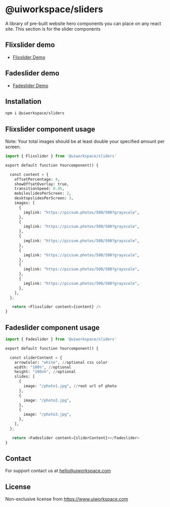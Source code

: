 # @uiworkspace/sliders

A library of pre-built website hero components you can place on any react site. This section is for the slider components

## Flixslider demo

- [Flixslider Demo](https://uiworkspace.com/component/flixslider)

## Fadeslider demo

- [Fadeslider Demo](https://uiworkspace.com/component/fadeslider)

## Installation

```bash
npm i @uiworkspace/sliders
```

## Flixslider component usage

Note: Your total images should be at least double your specified amount per screen.

```python
import { Flixslider } from '@uiworkspace/sliders'

export default function Yourcomponent() {

  const content = {
    offsetPercentage: 4,
    showOffsetOverlay: true,
    transitionSpeed: 0.45,
    mobileslidesPerScreen: 2,
    desktopslidesPerScreen: 3,
    images: [
      {
        imglink: "https://picsum.photos/500/500?grayscale",
      },
      {
        imglink: "https://picsum.photos/500/500?grayscale",
      },
      {
        imglink: "https://picsum.photos/500/500?grayscale",
      },
      {
        imglink: "https://picsum.photos/500/500?grayscale",
      },
      {
        imglink: "https://picsum.photos/500/500?grayscale",
      },
      {
        imglink: "https://picsum.photos/500/500?grayscale",
      },
    ],
  };

   return <Flixslider content={content} />
}
```

## Fadeslider component usage

```python
import { Fadeslider } from '@uiworkspace/sliders'

export default function Yourcomponent() {

  const sliderContent = {
    arrowColor: "white", //optional css color
    width: "100%", //optional
    height: "100vh", //optional
    slides: [
      {
        image: "/photo1.jpg", //root url of photo
      },
      {
        image: "/photo2.jpg",
      },
      {
        image: "/photo3.jpg",
      },
    ],
  };

   return <Fadeslider content={sliderContent}></Fadeslider>
}
```

## Contact

For support contact us at hello@uiworkspace.com

## License

Non-exclusive license from https://www.uiworkspace.com
